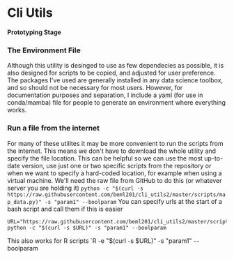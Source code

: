 # Cli Utils

**Prototyping Stage**

### The Environment File
Although this utility is desinged to use as few dependecies as possible, it is also designed for scripts to be copied, and adjusted for user preference. The packages I've used are generally installed in any data science toolbox, and so should not be necessary for most users. However, for documentation purposes and separation, I include a yaml (for use in conda/mamba) file for people to generate an environment where everything works.

### Run a file from the internet
For many of these utilites it may be more convenient to run the scripts from the internet.
This means we don't have to download the whole utility and specify the file location.
This can be helpful so we can use the most up-to-date version, use just one or two specific scripts from the repository or when we want to specify a hard-coded location, for example when using a virtual machine.
We'll need the raw file from GitHub to do this (or whatever server you are holding it)
`python -c "$(curl -s https://raw.githubusercontent.com/beml201/cli_utils2/master/scripts/map_data.py)" -s "param1" --boolparam`
You can specify urls at the start of a bash script and call them if this is easier
```
URL="https://raw.githubusercontent.com/beml201/cli_utils2/master/scripts/map_data.py"
python -c "$(curl -s $URL)" -s "param1" --boolparam
```
This also works for R scripts
`R -e "$(curl -s $URL)" -s "param1" --boolparam

